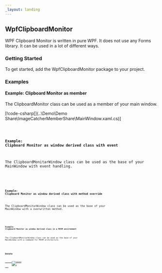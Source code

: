 ```yaml
---
_layout: landing
---
```


## WpfClipboardMonitor 

WPF Clipboard Monitor is written in pure WPF. It does not use any Forms library. It can be used in a lot of different ways.</para>
		
		
### Getting Started

To get started, add the WpfClipboardMonitor package to your project.

### Examples

#### Example: Clipboard Monitor as member
  
The ClipboardMonitor class can be used as a member of your main window.

[!code-csharp[](..\Demo\Demo Share\ImageCatcherMemberShare\MainWindow.xaml.cs)]

<code language="c#" source="..\..\Demo\Demo Share\ImageCatcherMemberShare\MainWindow.xaml.cs" title="MainWindow.xaml.cs"/>

#### Example: Clipboard Monitor as window derived class with event

The ClipboardMonitarWindow class can be used as the base of your MainWindow with event handling.

<code language="xaml" source="..\..\Demo\Demo Share\ImageCatcherEventShare\MainWindow.xaml" title="MainWindow.xaml"/>
<code language="c#" source="..\..\Demo\Demo Share\ImageCatcherEventShare\MainWindow.xaml.cs" title="MainWindow.xaml.cs"/>


#### Example: Clipboard Monitor as window derived class with method override

The ClipboardMonitarWindow class can be used as the base of your MainWindow with a overwritten method.

<code language="xaml" source="..\..\Demo\Demo Share\ImageCatcherOverrideShare\MainWindow.xaml" title="MainWindow.xaml"/>
<code language="c#" source="..\..\Demo\Demo Share\ImageCatcherOverrideShare\MainWindow.xaml.cs" title="MainWindow.xaml.cs"/>


#### Example: Clipboard Monitor as window derived class in a MVVM environment

The ClipboardMonitarWindow class can be used as the base of your MainWindow with a command for MVVM architecture.

<code language="xaml" source="..\..\Demo\Demo Share\ImageCatcherMvvmShare\MainView.xaml" title="MainView.xaml"/>
<code language="c#" source="..\..\Demo\Demo Share\ImageCatcherMvvmShare\MainViewModel.cs" title="MainViewModel.cs"/>
 

## Donate

<markup>
	<a href="https://www.paypal.me/GBassman" target="_blank">
		<img src="https://www.paypalobjects.com/en_US/i/btn/btn_donate_LG.gif" border="0" alt="Donate" />
	</a>
</markup>
	


